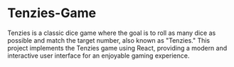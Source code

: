 # Tenzies-Game
Tenzies is a classic dice game where the goal is to roll as many dice as possible and match the target number, also known as "Tenzies." This project implements the Tenzies game using React, providing a modern and interactive user interface for an enjoyable gaming experience.
